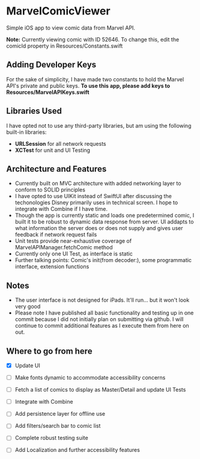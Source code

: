 # MarvelComicViewer
Simple iOS app to view comic data from Marvel API.

**Note:** Currently viewing comic with ID 52646. To change this, edit the comicId property in Resources/Constants.swift

## Adding Developer Keys
For the sake of simplicity, I have made two constants to hold the Marvel API's private and public keys.
**To use this app, please add keys to Resources/MarvelAPIKeys.swift**

## Libraries Used
I have opted not to use any third-party libraries, but am using the following built-in libraries:
  - **URLSession** for all network requests
  - **XCTest** for unit and UI Testing

## Architecture and Features
- Currently built on MVC architecture with added networking layer to conform to SOLID principles
- I have opted to use UIKit instead of SwiftUI after discussing the techonologies Disney primarily uses in technical screen. I hope to integrate with Combine if I have time.
- Though the app is currently static and loads one predetermined comic, I built it to be robust to dynamic data response from server. UI addapts to what information the server does or does not supply and gives user feedback if network request fails
- Unit tests provide near-exhaustive coverage of MarvelAPIManager.fetchComic method
- Currently only one UI Test, as interface is static
- Further talking points: Comic's init(from decoder:), some programmatic interface, extension functions

## Notes
- The user interface is not designed for iPads. It'll run... but it won't look very good
- Please note I have published all basic functionality and testing up in one commit because I did not initially plan on submitting via github. I will continue to commit additional features as I execute them from here on out.


## Where to go from here
- [x] Update UI
- [ ] Make fonts dynamic to accommodate accessibility concerns
- [ ] Fetch a list of comics to display as Master/Detail and update UI Tests
- [ ] Integrate with Combine
- [ ] Add persistence layer for offline use
- [ ] Add filters/search bar to comic list
- [ ] Complete robust testing suite
- [ ] Add Localization and further accessibility features



